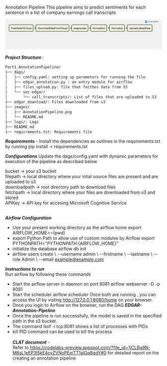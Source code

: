 Annotation Pipeline
This pipeline aims to predict sentiments for each sentence in a list of company earnings call transcripts

![Pipeline](images/AnnotationPipeline.png)

***Project Structure*** :
```
Part1_AnnotationPipeline/
├── dags/ 
│   ├── config.yaml: setting up parameters for running the file 
│   ├── edgar_annotation.py : an entry module for airflow 
│   ├── files_upload.py: file that fecthes data from S3 
│   └── sec-edgar/ 
│       └── call_transcripts/: List of files that are uploaded to S3 
├── edgar_download/: Files downloaded from s3 
├── images/ 
│   ├── AnnotationPipeline.png 
│   └── README.md 
├── logs/: Logs 
├── README.md 
├── requirements.txt: Requirements file 
```

***Requirements*** -
Install the dependencies as outlines in the requirements.txt by running pip install -r requirements.txt

***Configurations***
Update the dags/config.yaml with dynamic parameters for execution of the pipeline as described below

bucket -> your s3 bucket <br/>
filepath -> local directory where your intial source files are present and are uploaded to s3 <br/>
downloadpath -> root directory path to download files <br/>
fetchpath -> local directory where your files are downloaded from s3 and stored <br/>
APIKey -> API key for accesing Microsoft Cognitive Service  <br/><br/>

***Airflow Configuration*** <br/>
- Use your present working directory as the airflow home export AIRFLOW_HOME=~(pwd) <br/>
- export Python Path to allow use of custom modules by Airflow export PYTHONPATH="${PYTHONPATH}:${AIRFLOW_HOME}" <br/>
- initialize the database airflow db init <br/>
- airflow users create \ --username admin \ --firstname <YourName> \ --lastname <YourLastName> \ --role Admin \ --email example@example.com <br/>

***Instructions to run*** <br/>
Run airflow by following these commands <br/>
- Start the airflow server in daemon on port 8081 airflow webserver -D -p 8081 <br/>
- Start the scheduler airflow scheduler Once both are running , you can access the UI by visting http://127.0.0.1:8080/home on your browser. <br/>
- Once you login to Airflow on the browser, run the DAG ***EDGAR-Annotation-Pipeline*** <br/>
- Once the pipeline is run successfully, the model is saved in the specified path in the s3 bucket. <br/>
- The command lsof -i tcp:8081  shows a list of processes with PIDs <br/>
- kill PID command can be used to kill the process <br/><br/>
***CLAT document*** - <br/>
Refer to https://codelabs-preview.appspot.com/?file_id=1jCLBg9N-M6sL1eEP3I5kE4cvZVNoPEeiTT1aiGq8qdY#0 for detailed report on the creating an annotation pipeline
